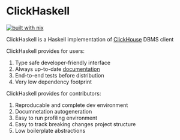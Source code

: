 # ClickHaskell 
[![built with nix](https://img.shields.io/badge/Built_With-Nix-5277C3.svg?logo=nixos&labelColor=73C3D5)](https://builtwithnix.org)

ClickHaskell is a Haskell implementation of [ClickHouse](https://clickhouse.com/) DBMS client

ClickHaskell provides for users:
1. Type safe developer-friendly interface
2. Always up-to-date [documentation](https://kovalevdima.github.io/ClickHaskell/)
3. End-to-end tests before distribution
4. Very low dependency footprint

ClickHaskell provides for contributors:
1. Reproducable and complete dev environment
2. Documnetation autogeneration
3. Easy to run profiling environment
4. Easy to track breaking changes project structure
5. Low boilerplate abstractions
